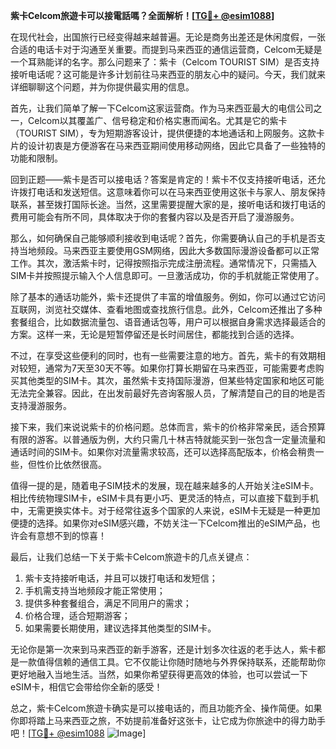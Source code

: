 **紫卡Celcom旅遊卡可以接電話嗎？全面解析！[[TG💪+ @esim1088](https://t.me/s/esim1088)]**

在现代社会，出国旅行已经变得越来越普遍。无论是商务出差还是休闲度假，一张合适的电话卡对于沟通至关重要。而提到马来西亚的通信运营商，Celcom无疑是一个耳熟能详的名字。那么问题来了：紫卡（Celcom TOURIST SIM）是否支持接听电话呢？这可能是许多计划前往马来西亚的朋友心中的疑问。今天，我们就来详细聊聊这个问题，并为你提供最实用的信息。

首先，让我们简单了解一下Celcom这家运营商。作为马来西亚最大的电信公司之一，Celcom以其覆盖广、信号稳定和价格实惠而闻名。尤其是它的紫卡（TOURIST SIM），专为短期游客设计，提供便捷的本地通话和上网服务。这款卡片的设计初衷是方便游客在马来西亚期间使用移动网络，因此它具备了一些独特的功能和限制。

回到正题——紫卡是否可以接电话？答案是肯定的！紫卡不仅支持接听电话，还允许拨打电话和发送短信。这意味着你可以在马来西亚使用这张卡与家人、朋友保持联系，甚至拨打国际长途。当然，这里需要提醒大家的是，接听电话和拨打电话的费用可能会有所不同，具体取决于你的套餐内容以及是否开启了漫游服务。

那么，如何确保自己能够顺利接收到电话呢？首先，你需要确认自己的手机是否支持当地频段。马来西亚主要使用GSM网络，因此大多数国际漫游设备都可以正常工作。其次，激活紫卡时，记得按照指示完成注册流程。通常情况下，只需插入SIM卡并按照提示输入个人信息即可。一旦激活成功，你的手机就能正常使用了。

除了基本的通话功能外，紫卡还提供了丰富的增值服务。例如，你可以通过它访问互联网，浏览社交媒体、查看地图或查找旅行信息。此外，Celcom还推出了多种套餐组合，比如数据流量包、语音通话包等，用户可以根据自身需求选择最适合的方案。这样一来，无论是短暂停留还是长时间居住，都能找到合适的选择。

不过，在享受这些便利的同时，也有一些需要注意的地方。首先，紫卡的有效期相对较短，通常为7天至30天不等。如果你打算长期留在马来西亚，可能需要考虑购买其他类型的SIM卡。其次，虽然紫卡支持国际漫游，但某些特定国家和地区可能无法完全兼容。因此，在出发前最好先咨询客服人员，了解清楚自己的目的地是否支持漫游服务。

接下来，我们来说说紫卡的价格问题。总体而言，紫卡的价格非常亲民，适合预算有限的游客。以普通版为例，大约只需几十林吉特就能买到一张包含一定量流量和通话时间的SIM卡。如果你对流量需求较高，还可以选择高配版本，价格会稍贵一些，但性价比依然很高。

值得一提的是，随着电子SIM技术的发展，现在越来越多的人开始关注eSIM卡。相比传统物理SIM卡，eSIM卡具有更小巧、更灵活的特点，可以直接下载到手机中，无需更换实体卡。对于经常往返多个国家的人来说，eSIM卡无疑是一种更加便捷的选择。如果你对eSIM感兴趣，不妨关注一下Celcom推出的eSIM产品，也许会有意想不到的惊喜！

最后，让我们总结一下关于紫卡Celcom旅遊卡的几点关键点：
1. 紫卡支持接听电话，并且可以拨打电话和发短信；
2. 手机需支持当地频段才能正常使用；
3. 提供多种套餐组合，满足不同用户的需求；
4. 价格合理，适合短期游客；
5. 如果需要长期使用，建议选择其他类型的SIM卡。

无论你是第一次来到马来西亚的新手游客，还是计划多次往返的老手达人，紫卡都是一款值得信赖的通信工具。它不仅能让你随时随地与外界保持联系，还能帮助你更好地融入当地生活。当然，如果你希望获得更高效的体验，也可以尝试一下eSIM卡，相信它会带给你全新的感受！

总之，紫卡Celcom旅遊卡确实是可以接电话的，而且功能齐全、操作简便。如果你即将踏上马来西亚之旅，不妨提前准备好这张卡，让它成为你旅途中的得力助手吧！[[TG💪+ @esim1088](https://t.me/s/esim1088) ![Image](https://i.postimg.cc/4NQfJmqS/Snipaste-2025-05-13-00-14-12.png)]